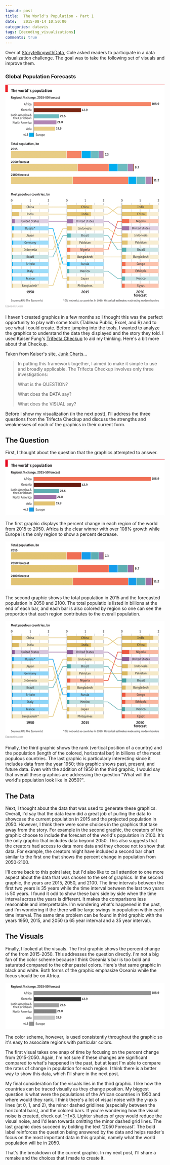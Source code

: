 ```yaml
---
layout: post
title:  The World's Population - Part 1
date:   2015-08-14 10:50:00
categories: datavis
tags: [decoding_visualizations]
comments: true
---
```


Over at [StorytellingwithData](http://www.storytellingwithdata.com/), Cole asked readers to participate in a data visualization challenge. The goal was to take the following set of visuals and improve them.

### Global Population Forecasts

<a href='http://www.economist.com/blogs/graphicdetail/2015/08/daily-chart-growth-areas' target='_blank'><img src='../../assets/datavis/un_world_pop.png'></a>

I haven't created graphics in a few months so I thought this was the perfect opportunity to play with some tools (Tableau Public, Excel, and R) and to see what I could create. Before jumping into the tools, I wanted to analyze the graphics to understand the data they displayed and the story they told. I used Kaiser Fung's [Trifecta Checkup](http://junkcharts.typepad.com/junk_charts/junk-charts-trifecta-checkup-the-definitive-guide.html) to aid my thinking. Here's a bit more about that Checkup.

Taken from Kaiser's site, [Junk Charts](http://junkcharts.typepad.com/)...

>In putting this framework together, I aimed to make it simple to use and broadly applicable. The Trifecta Checkup involves only three investigations:
>
>What is the QUESTION?
>
>What does the DATA say?
>
>What does the VISUAL say?

Before I show my visualization (in the next post), I'll address the three questions from the Trifecta Checkup and discuss the strengths and weaknesses of each of the graphics in their current form.

## The Question

First, I thought about the question that the graphics attempted to answer.

<img src='../../assets/datavis/un_world_pop1.png' alt='Regional percent change, 2015-2050 forecast' >

The first graphic displays the percent change in each region of the world from 2015 to 2050. Africa is the clear winner with over 108% growth while Europe is the only region to show a percent decrease.

<img src='../../assets/datavis/un_world_pop2.png' alt='Total population, bn'>

The second graphic shows the total population in 2015 and the forecasted population in 2050 and 2100. The total populatio is listed in billions at the end of each bar, and each bar is also colored by region so one can see the proportion that each region contributes to the overall population.

<img src='../../assets/datavis/un_world_pop3.png' alt='Most populous countries, bn'>

Finally, the third graphic shows the rank (vertical position of a country) and the population (length of the colored, horizontal bar) in billions of the most populous countries. The last graphic is particularly interesting since it includes data from the year 1950; this graphic shows past, present, and future data. Even with the addition of 1950 in the third graphic, I would say that overall these graphics are addressing the question "What will the world's population look like in 2050?".

## The Data

Next, I thought about the data that was used to generate these graphics. Overall, I'd say that the data team did a great job of pulling the data to showcase the current population in 2015 and the projected population in 2050. However, I think there were some choices in the graphics that take away from the story. For example in the second graphic, the creators of the graphic choose to include the forecast of the world's population in 2100. It's the only graphic that includes data beyond 2050. This also suggests that the creators had access to data more data and they choose not to show that data. For example, the creators might have included a second bar chart similar to the first one that shows the percent change in population from 2050-2100.

I'll come back to this point later, but I'd also like to call attention to one more aspect about the data that was chosen to the set of graphics. In the second graphic, the years are 2015, 2050, and 2100. The time intervals between the first two years is 35 years while the time interval between the last two years is 50 years. I found it odd to show these bars side by side when the time interval across the years is different. It makes the comparisons less reasonable and interprettable. I'm wondering what's happened in the past, and I'm wondering if the there will be large swings in population within each time interval. The same time problem can be found in third graphic with the years 1950, 2015, and 2050 (a 65 year interval and a 35 year interval).

## The Visuals

Finally, I looked at the visuals. The first graphic shows the percent change of the from 2015-2050. This addresses the question directly. I'm not a big fan of the color scheme because I think Oceania's bar is too bold and saturated compared to the other pastel colors. Here's that same graphic in black and white. Both forms of the graphic emphasize Oceania while the focus should be on Africa.

<img src='../../assets/datavis/un_world_popBW.png' alt='Regional percent change, 2015-2050 forecast'>

The color scheme, however, is used consistently throughout the graphic so it's easy to associate regions with particular colors.

The first visual takes one snap of time by focusing on the percent change from 2015-2050. Again, I'm not sure if these changes are significant compared to what's happened in the past, but at least I'm able to compare the rates of change in population for each region. I think there is a better way to show this data, which I'll share in the next post.

My final consideration for the visuals lies in the third graphic. I like how the countries can be traced visually as they change position. My biggest question is what were the populations of the African countries in 1950 and where would they rank. I think there's a lot of visual noise with the y-axis lines (at 0, 1, and 2), the minor dashed gridlines (especially between the horizontal bars), and the colored bars. If you're wondering how the visual noise is created, check out [1+1=3](http://meiert.com/en/blog/20070118/1-1-3-explaining-busyness-and-background-noise-on-websites/). Lighter shades of grey would reduce the visual noise, and I'd lean towards omitting the minor dashed grid lines. The last graphic does succeed by bolding the text '2050 Forecast'. The bold label reinforces the question being answered by the data and helps reader's focus on the most important data in this graphic, namely what the world population will be in 2050.

That's the breakdown of the current graphic. In my next post, I'll share a remake and the choices that I made to create it.




